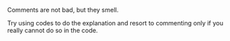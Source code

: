 Comments are not bad, but they smell.

Try using codes to do the explanation and resort to commenting only if you really cannot do so in the code.
